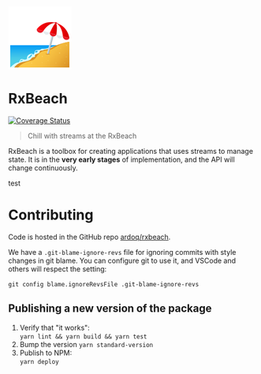 ![Beach with umbrella](docs/beach_with_umbrella.png)

# RxBeach
[![Coverage Status](https://coveralls.io/repos/github/ardoq/rxbeach/badge.svg?branch=master)](https://coveralls.io/github/ardoq/rxbeach?branch=master)
> Chill with streams at the RxBeach

RxBeach is a toolbox for creating applications that uses streams to manage
state. It is in the **very early stages** of implementation, and the API will
change continuously.

test

# Contributing
Code is hosted in the GitHub repo [ardoq/rxbeach](https://github.com/ardoq/rxbeach).

We have a `.git-blame-ignore-revs` file for ignoring commits with style changes
in git blame. You can configure git to use it, and VSCode and others will
respect the setting:

    git config blame.ignoreRevsFile .git-blame-ignore-revs

## Publishing a new version of the package
1. Verify that "it works":  
   `yarn lint && yarn build && yarn test`
2. Bump the version
   `yarn standard-version`
2. Publish to NPM:  
   `yarn deploy`
